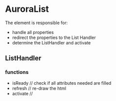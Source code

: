 # AuroraList
The element is responsible for:
- handle all properties 
- redirect the properties to the List Handler
- determine the ListHandler and activate


## ListHandler
### functions

- isReady  // check if all attributes needed are filled
- refresh  // re-draw the html
- activate // 